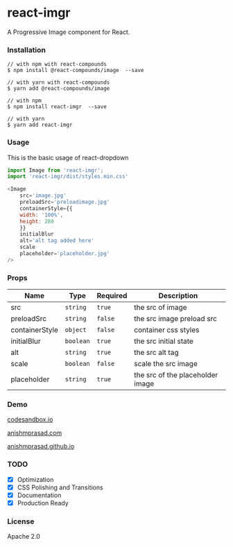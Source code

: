 # react-imgr

A Progressive Image component for React.

### Installation

```
// with npm with react-compounds
$ npm install @react-compounds/image  --save

// with yarn with react-compounds
$ yarn add @react-compounds/image

// with npm
$ npm install react-imgr  --save

// with yarn
$ yarn add react-imgr
```

### Usage

This is the basic usage of react-dropdown

```Javascript
import Image from 'react-imgr';
import 'react-imgr/dist/styles.min.css'

<Image
    src='image.jpg'
    preloadSrc='preloadimage.jpg'
    containerStyle={{
	width: '100%',
	height: 280
    }}
    initialBlur
    alt='alt tag added here'
    scale
    placeholder='placeholder.jpg'
/>
```

### Props

| Name           | Type      | Required | Description                      |
| -------------- | --------- | -------- | -------------------------------- |
| src            | `string`  | `true`   | the src of image                 |
| preloadSrc     | `string`  | `false`  | the src image preload src        |
| containerStyle | `object`  | `false`  | container css styles             |
| initialBlur    | `boolean` | `true`   | the src initial state            |
| alt            | `string`  | `true`   | the src alt tag                  |
| scale          | `boolean` | `false`  | scale the src image              |
| placeholder    | `string`  | `true`   | the src of the placeholder image |

### Demo

[codesandbox.io](https://codesandbox.io/embed/xj5p7lzlnp)

[anishmprasad.com](https://anishmprasad.com/opensource/react-imgr)

[anishmprasad.github.io](https://anishmprasad.github.io/opensource/react-imgr)

### TODO

-   [x] Optimization
-   [x] CSS Polishing and Transitions
-   [x] Documentation
-   [x] Production Ready

### License

Apache 2.0
